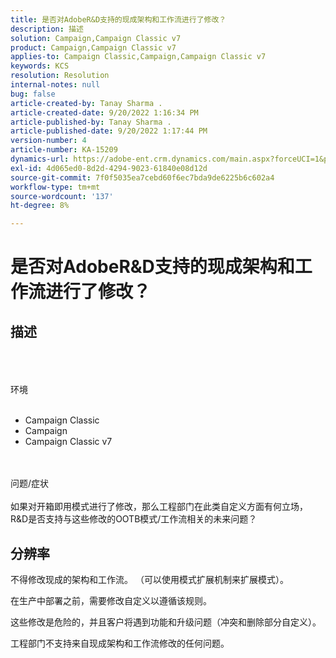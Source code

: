 ```yaml
---
title: 是否对AdobeR&D支持的现成架构和工作流进行了修改？
description: 描述
solution: Campaign,Campaign Classic v7
product: Campaign,Campaign Classic v7
applies-to: Campaign Classic,Campaign,Campaign Classic v7
keywords: KCS
resolution: Resolution
internal-notes: null
bug: false
article-created-by: Tanay Sharma .
article-created-date: 9/20/2022 1:16:34 PM
article-published-by: Tanay Sharma .
article-published-date: 9/20/2022 1:17:44 PM
version-number: 4
article-number: KA-15209
dynamics-url: https://adobe-ent.crm.dynamics.com/main.aspx?forceUCI=1&pagetype=entityrecord&etn=knowledgearticle&id=8c57876f-e638-ed11-9db1-002248086735
exl-id: 4d065ed0-8d2d-4294-9023-61840e08d12d
source-git-commit: 7f0f5035ea7cebd60f6ec7bda9de6225b6c602a4
workflow-type: tm+mt
source-wordcount: '137'
ht-degree: 8%

---
```


# 是否对AdobeR&amp;D支持的现成架构和工作流进行了修改？

## 描述

<br><br><br>环境<br><br>
- Campaign Classic
- Campaign
- Campaign Classic v7



<br><br>问题/症状<br><br>
如果对开箱即用模式进行了修改，那么工程部门在此类自定义方面有何立场，R&amp;D是否支持与这些修改的OOTB模式/工作流相关的未来问题？


## 分辨率


不得修改现成的架构和工作流。 （可以使用模式扩展机制来扩展模式）。

在生产中部署之前，需要修改自定义以遵循该规则。

这些修改是危险的，并且客户将遇到功能和升级问题（冲突和删除部分自定义）。

工程部门不支持来自现成架构和工作流修改的任何问题。
